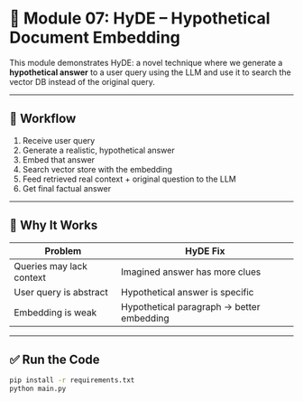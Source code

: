 # 🧠 Module 07: HyDE – Hypothetical Document Embedding

This module demonstrates HyDE: a novel technique where we generate a **hypothetical answer** to a user query using the LLM and use it to search the vector DB instead of the original query.

---

## 🔁 Workflow

1. Receive user query
2. Generate a realistic, hypothetical answer
3. Embed that answer
4. Search vector store with the embedding
5. Feed retrieved real context + original question to the LLM
6. Get final factual answer

---

## 🚀 Why It Works

| Problem | HyDE Fix |
|--------|----------|
| Queries may lack context | Imagined answer has more clues |
| User query is abstract | Hypothetical answer is specific |
| Embedding is weak | Hypothetical paragraph → better embedding |

---

## ✅ Run the Code

```bash
pip install -r requirements.txt
python main.py
